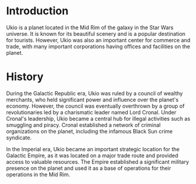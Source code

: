 # Introduction
Ukio is a planet located in the Mid Rim of the galaxy in the Star Wars universe.
It is known for its beautiful scenery and is a popular destination for tourists.
However, Ukio was also an important center for commerce and trade, with many important corporations having offices and facilities on the planet.

# History
During the Galactic Republic era, Ukio was ruled by a council of wealthy merchants, who held significant power and influence over the planet's economy.
However, the council was eventually overthrown by a group of revolutionaries led by a charismatic leader named Lord Cronal.
Under Cronal's leadership, Ukio became a central hub for illegal activities such as smuggling and piracy.
Cronal established a network of criminal organizations on the planet, including the infamous Black Sun crime syndicate.

In the Imperial era, Ukio became an important strategic location for the Galactic Empire, as it was located on a major trade route and provided access to valuable resources.
The Empire established a significant military presence on the planet and used it as a base of operations for their operations in the Mid Rim.